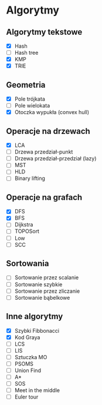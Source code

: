 # Algorytmy

## Algorytmy tekstowe
* [x] Hash
* [ ] Hash tree
* [x] KMP
* [x] TRIE

## Geometria
* [x] Pole trójkata
* [ ] Pole wielokata
* [x] Otoczka wypukła (convex hull)

## Operacje na drzewach
* [x] LCA
* [ ] Drzewa przedział-punkt
* [ ] Drzewa przedział-przedział (lazy)
* [ ] MST
* [ ] HLD
* [ ] Binary lifting

## Operacje na grafach
* [x] DFS
* [x] BFS
* [ ] Dijkstra
* [ ] TOPOSort
* [ ] Low
* [ ] SCC

## Sortowania
* [ ] Sortowanie przez scalanie
* [ ] Sortowanie szybkie
* [ ] Sortowanie przez zliczanie
* [ ] Sortowanie bąbelkowe

## Inne algorytmy
* [x] Szybki Fibbonacci
* [x] Kod Graya
* [ ] LCS
* [ ] LIS
* [ ] Sztuczka MO
* [ ] PSOMS
* [ ] Union Find
* [ ] A*
* [ ] SOS
* [ ] Meet in the middle
* [ ] Euler tour
